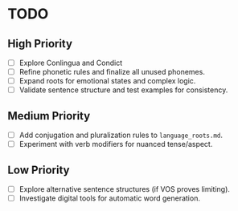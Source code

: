 # TODO

## High Priority
- [ ] Explore Conlingua and Condict
- [ ] Refine phonetic rules and finalize all unused phonemes.
- [ ] Expand roots for emotional states and complex logic.
- [ ] Validate sentence structure and test examples for consistency.

## Medium Priority
- [ ] Add conjugation and pluralization rules to `language_roots.md`.
- [ ] Experiment with verb modifiers for nuanced tense/aspect.

## Low Priority
- [ ] Explore alternative sentence structures (if VOS proves limiting).
- [ ] Investigate digital tools for automatic word generation.
